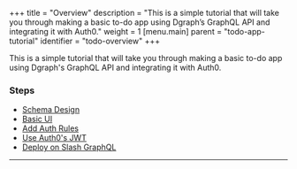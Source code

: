 +++
title = "Overview"
description = "This is a simple tutorial that will take you through making a basic to-do app using Dgraph’s GraphQL API and integrating it with Auth0."
weight = 1
[menu.main]
    parent = "todo-app-tutorial"
    identifier = "todo-overview"
+++

This is a simple tutorial that will take you through making a basic to-do app using Dgraph's GraphQL API and integrating it with Auth0.

### Steps

- [Schema Design](/graphql/todo-app-tutorial/todo-schema-design)
- [Basic UI](/graphql/todo-app-tutorial/todo-ui)
- [Add Auth Rules](/graphql/todo-app-tutorial/todo-auth-rules)
- [Use Auth0's JWT](/graphql/todo-app-tutorial/todo-auth0-jwt)
- [Deploy on Slash GraphQL](/graphql/todo-app-tutorial/deploy)

---
